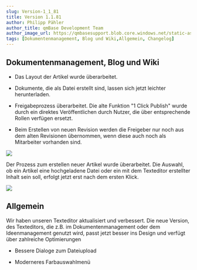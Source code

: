 ```yaml
---
slug: Version-1_1_81
title: Version 1.1.81
author: Philipp Pähler
author_title: qmBase Development Team
author_image_url: https://qmbasesupport.blob.core.windows.net/static-assets/img/persons/paehler_round.png
tags: [Dokumentenmanagement, Blog und Wiki,Allgemein, Changelog]
---
```

## Dokumentenmanagement, Blog und Wiki

*   Das Layout der Artikel wurde überarbeitet.

*   Dokumente, die als Datei erstellt sind, lassen sich jetzt leichter herunterladen.

*   Freigabeprozess überarbeitet. Die alte Funktion "1 Click Publish" wurde durch ein direktes Veröffentlichen durch Nutzer, die über entsprechende Rollen verfügen ersetzt.

*   Beim Erstellen von neuen Revision werden die Freigeber nur noch aus dem alten Revisionen übernommen, wenn diese auch noch als Mitarbeiter vorhanden sind.

![](https://caqadmin.blob.core.windows.net/releasenotes/66-images/publishExample.gif)

Der Prozess zum erstellen neuer Artikel wurde überarbeitet. Die Auswahl, ob ein Artikel eine hochgeladene Datei oder ein mit dem Texteditor erstellter Inhalt sein soll, erfolgt jetzt erst nach dem ersten Klick.

![](https://caqadmin.blob.core.windows.net/releasenotes/66-images/mceclip1.gif)

## Allgemein

Wir haben unseren Texteditor aktualisiert und verbessert. Die neue Version, des Texteditors, die z.B. im Dokumentenmanagement oder dem Ideenmanagement genutzt wird, passt jetzt besser ins Design und verfügt über zahlreiche Optimierungen

*   Bessere Dialoge zum Dateiupload

*   Moderneres Farbauswahlmenü